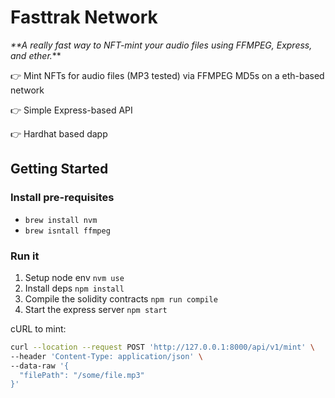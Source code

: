 # Fasttrak Network

_**A really fast way to NFT-mint your audio files using FFMPEG, Express, and ether._**

👉 Mint NFTs for audio files (MP3 tested) via FFMPEG MD5s on a eth-based network

👉 Simple Express-based API

👉 Hardhat based dapp

## Getting Started

### Install pre-requisites

- `brew install nvm`
- `brew isntall ffmpeg`

### Run it

1. Setup node env `nvm use`
2. Install deps `npm install`
3. Compile the solidity contracts `npm run compile`
4. Start the express server `npm start`

cURL to mint:
```bash
curl --location --request POST 'http://127.0.0.1:8000/api/v1/mint' \
--header 'Content-Type: application/json' \
--data-raw '{
  "filePath": "/some/file.mp3"
}'
```

